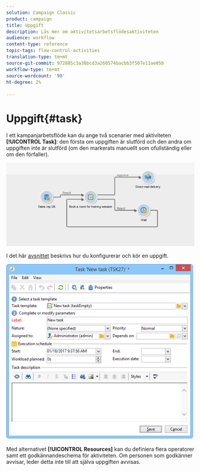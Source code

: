 ```yaml
---
solution: Campaign Classic
product: campaign
title: Uppgift
description: Läs mer om aktivitetsarbetsflödesaktiviteten
audience: workflow
content-type: reference
topic-tags: flow-control-activities
translation-type: tm+mt
source-git-commit: 972885c3a38bcd3a260574bacbb3f507e11ae05b
workflow-type: tm+mt
source-wordcount: '90'
ht-degree: 2%

---
```



# Uppgift{#task}

I ett kampanjarbetsflöde kan du ange två scenarier med aktiviteten **[!UICONTROL Task]**: den första om uppgiften är slutförd och den andra om uppgiften inte är slutförd (om den markerats manuellt som ofullständig eller om den förfaller).

![](assets/mrm_task_in_workflow.png)

I det här [avsnittet](../../campaign/using/creating-and-managing-tasks.md) beskrivs hur du konfigurerar och kör en uppgift.

![](assets/wkf_task_activity.png)

Med alternativet **[!UICONTROL Resources]** kan du definiera flera operatorer samt ett godkännandeschema för aktiviteten. Om personen som godkänner avvisar, leder detta inte till att själva uppgiften avvisas.
